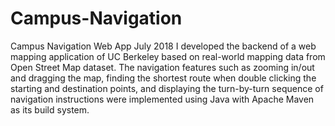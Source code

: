 # Campus-Navigation
Campus Navigation Web App
July 2018
I developed the backend of a web mapping application of UC Berkeley based on real-world mapping data from Open Street Map dataset. The navigation features such as zooming in/out and dragging the map, finding the shortest route when double clicking the starting and destination points, and displaying the turn-by-turn sequence of navigation instructions were implemented using Java with Apache Maven as its build system.
